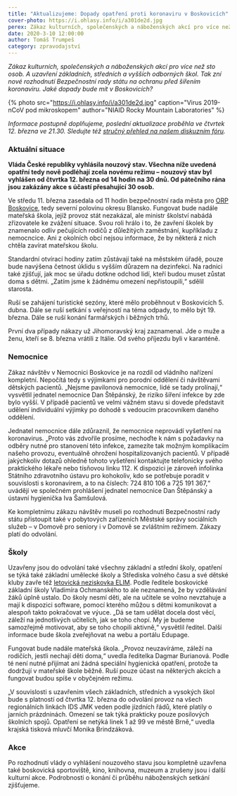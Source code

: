 ```yaml
---
title: "Aktualizujeme: Dopady opatření proti koronaviru v Boskovicích"
cover-photo: https://i.ohlasy.info/i/a301de2d.jpg
perex: Zákaz kulturních, společenských a náboženských akcí pro více než sto osob. A uzavření základních, středních a vyšších odborných škol. Tak zní nové rozhodnutí Bezpečnostní rady státu na ochranu před šířením koronaviru.
date: 2020-3-10 12:00:00
author: Tomáš Trumpeš
category: zpravodajství
---
```


*Zákaz kulturních, společenských a náboženských akcí pro více než sto osob. A uzavření základních, středních a vyšších odborných škol. Tak zní nové rozhodnutí Bezpečnostní rady státu na ochranu před šířením koronaviru. Jaké dopady bude mít v Boskovicích?*

{% photo src="https://i.ohlasy.info/i/a301de2d.jpg" caption="Virus 2019-nCoV pod mikroskopem" author="NIAID Rocky Mountain Laboratories" %}

*Informace postupně doplňujeme, poslední aktualizace proběhla ve čtvrtek 12. března ve 21.30. Sledujte též [stručný přehled na našem diskuzním fóru](https://forum.ohlasy.info/t/aktualni-opatreni-proti-koronaviru/387).*

### Aktuální situace

**Vláda České republiky vyhlásila nouzový stav. Všechna níže uvedená opatřní tedy nově podléhají zcela novému režimu – nouzový stav byl vyhlášen od čtvrtka 12. března od 14 hodin na 30 dnů. Od pátečního rána jsou zakázány akce s účastí přesahující 30 osob.**

Ve středu 11. března zasedala od 11 hodin bezpečnostní rada města pro [ORP Boskovice](https://cs.wikipedia.org/wiki/Obvod_obce_s_rozš%C3%ADřenou_působnost%C3%AD_Boskovice), tedy severní polovinu okresu Blansko. Fungovat bude nadále mateřská škola, jejíž provoz stát nezakázal, ale ministr školství nabádá zřizovatele ke zvážení situace. Svou roli hrálo i to, že zavření školek by znamenalo odliv pečujících rodičů z důležitých zaměstnání, kupříkladu z nemocncice. Ani z okolních obcí nejsou informace, že by některá z nich chtěla zavírat mateřskou školu.

Standardní otvírací hodiny zatím zůstávají také na městském úřadě, pouze bude navýšena četnost úklidu s vyšším důrazem na dezinfekci. Na radnici také zjišťují, jak moc se úřadu dotkne odchod lidí, kteří budou muset zůstat doma s dětmi. „Zatím jsme k žádnému omezení nepřistoupili,“ sdělil starosta.

Ruší se zahájení turistické sezóny, které mělo proběhnout v Boskovicích 5. dubna. Dále se ruší setkání s veřejností na téma odpady, to mělo být 19. března. Dále se ruší konání farmářských i běžných trhů.

První dva případy nákazy už Jihomoravský kraj zaznamenal. Jde o muže a ženu, kteří se 8. března vrátili z Itálie. Od svého příjezdu byli v karanténě.

### Nemocnice

Zákaz návštěv v Nemocnici Boskovice je na rozdíl od vládního nařízení kompletní. Nepočítá tedy s výjimkami pro porodní oddělení či návštěvami dětských pacientů. „Nejsme pavilonová nemocnice, lidé se tady prolínají,“ vysvětlil jednatel nemocnice Dan Štěpánský, že riziko šíření infekce by zde bylo vyšší. V případě pacientů ve velmi vážném stavu si dovede představit udělení individuální výjimky po dohodě s vedoucím pracovníkem daného oddělení.

Jednatel nemocnice dále zdůraznil, že nemocnice neprovádí vyšetření na koronavirus. „Proto vás zdvořile prosíme, nechoďte k nám s požadavky na odběry nutné pro stanovení této infekce, zamezíte tak možným komplikacím našeho provozu, eventuálně ohrožení hospitalizovaných pacientů. V případě jakýchkoliv dotazů ohledně tohoto vyšetření kontaktujte telefonicky svého praktického lékaře nebo tísňovou linku 112. K dispozici je zároveň infolinka Státního zdravotního ústavu pro kohokoliv, kdo se potřebuje poradit v souvislosti s koronavirem, a to na číslech: 724 810 106 a 725 191 367,“ uvádějí ve společném prohlášení jednatel nemocnice Dan Štěpánský a ústavní hygienička Iva Šamšulová.

Ke kompletnímu zákazu návštěv museli po rozhodnutí Bezpečnostní rady státu přistoupit také v pobytových zařízeních Městské správy sociálních služeb – v Domově pro seniory i v Domově se zvláštním režimem. Zákazy platí do odvolání.

### Školy

Uzavřeny jsou do odvolání také všechny základní a střední školy, opatření se týká také základní umělecké školy a Střediska volného času a své dětské kluby zavře též [letovická neziskovka ELIM](https://www.facebook.com/ElimLetovice/photos/a.558898044143284/3207428845956844/?type=3&theater). Podle ředitele boskovické základní školy Vladimíra Ochmanského to ale neznamená, že by vzdělávání žáků úplně ustalo. Do školy nesmí děti, ale na učitele se volno nevztahuje a mají k dispozici software, pomocí kterého můžou s dětmi komunikovat a alespoň takto pokračovat ve výuce. „Dá se tam udělat docela dost věcí, záleží na jednotlivých učitelích, jak se toho chopí. My je budeme samozřejmě motivovat, aby se toho chopili aktivně,“ vysvětlil ředitel. Další informace bude škola zveřejňovat na webu a portálu Edupage.

Fungovat bude nadále mateřská škola. „Provoz neuzavíráme, záleží na rodičích, jestli nechají děti doma,“ uvedla ředitelka Dagmar Burianová. Podle té není nutné přijímat ani žádná speciální hygienická opatření, protože ta dodržují v mateřské škole běžně. Ruší pouze účast na některých akcích a fungovat budou spíše v obyčejném režimu.

„V souvislosti s uzavřením všech základních, středních a vysokých škol bude s platností od čtvrtka 12. března do odvolání provoz na všech regionálních linkách IDS JMK veden podle jízdních řádů, které platily o jarních prázdninách. Omezení se tak týká prakticky pouze posilových školních spojů. Opatření se netýká linek 1 až 99 ve městě Brně,“ uvedla krajská tisková mluvčí Monika Brindzáková.

### Akce

Po rozhodnutí vlády o vyhlášení nouzového stavu jsou kompletně uzavřena také boskovická sportoviště, kino, knihovna, muzeum a zrušeny jsou i další kulturní akce. Podrobnosti o konání či průběhu náboženských setkání zjišťujeme.
